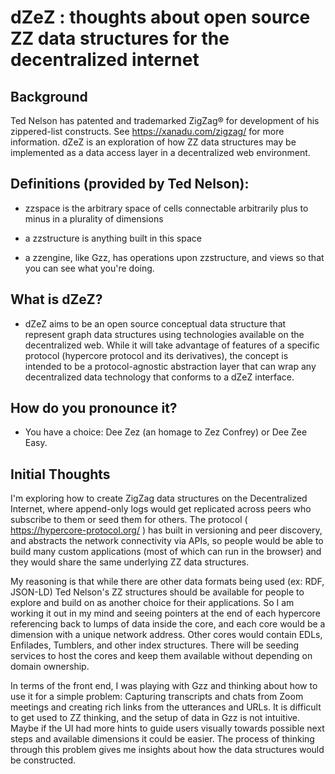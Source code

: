 # dZeZ : thoughts about open source ZZ data structures for the decentralized internet

## Background
Ted Nelson has patented and trademarked ZigZag&reg; for development of his zippered-list constructs.  See https://xanadu.com/zigzag/ for more information.  dZeZ is an exploration of how ZZ data structures may be implemented as a data access layer in a decentralized web environment.

## Definitions (provided by Ted Nelson):
- zzspace is the arbitrary space of cells connectable
  arbitrarily plus to minus in a plurality of dimensions

- a zzstructure is anything built in this space

- a zzengine, like Gzz,
  has operations upon zzstructure,
  and views so that you can see what you're doing.

## What is dZeZ?  
- dZeZ aims to be an open source conceptual data structure that represent graph data structures using technologies available on the decentralized web.  While it will take advantage of features of a specific protocol (hypercore protocol and its derivatives), the concept is intended to be a protocol-agnostic abstraction layer that can wrap any decentralized data technology that conforms to a dZeZ interface.

## How do you pronounce it?
- You have a choice: Dee Zez (an homage to Zez Confrey) or Dee Zee Easy.

## Initial Thoughts
I'm exploring how to create ZigZag data structures on the Decentralized Internet, 
where append-only logs would get replicated across peers who subscribe to them or seed them for others.
The protocol ( https://hypercore-protocol.org/ ) has built in versioning and peer discovery, and abstracts the
network connectivity via APIs, so people would be able to build many custom applications (most of which can
run in the browser) and they would share the same underlying ZZ data structures.

My reasoning is that while there are other data formats being used (ex: RDF, JSON-LD) Ted Nelson's ZZ structures
should be available for people to explore and build on as another choice for their applications.  So I am 
working it out in my mind and seeing pointers at the end of each hypercore referencing back to lumps of data
inside the core, and each core would be a dimension with a unique network address. 
Other cores would contain EDLs, Enfilades, Tumblers, and other index structures.
There will be seeding services to host the cores and keep them available without depending on domain ownership.  

In terms of the front end, I was playing with Gzz and thinking about how to use it for a simple problem:
Capturing transcripts and chats from Zoom meetings and creating rich links from the utterances and URLs.
It is difficult to get used to ZZ thinking, and the setup of data in Gzz is not intuitive.  Maybe if the UI had more
hints to guide users visually towards possible next steps and available dimensions it could be easier.
The process of thinking through this problem gives me insights about how the data structures would be constructed.


